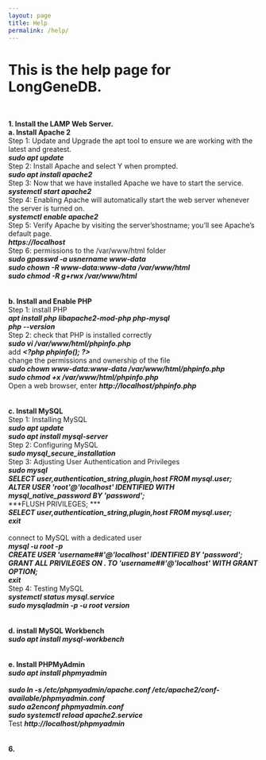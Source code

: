 ```yaml
---
layout: page
title: Help
permalink: /help/
--- 
```


# This is the help page for LongGeneDB.<br>
  <br>

**1. Install the LAMP Web Server.** <br>
**a. Install Apache 2** <br>
  Step 1: Update and Upgrade the apt tool to ensure we are working with the latest and greatest. <br>
         ***sudo apt update***  <br>
  Step 2: Install Apache and select Y when prompted. <br>
        ***sudo apt install apache2*** <br>
  Step 3:  Now that we have installed Apache we have to start the service. <br>
        ***systemctl start apache2*** <br>
  Step 4: Enabling Apache will automatically start the web server whenever the server is turned on. <br>
        ***systemctl enable apache2*** <br>
  Step 5: Verify Apache by visiting the server’shostname; you’ll see Apache’s default page. <br>
         ***https://localhost*** <br>
  Step 6: permissions to the /var/www/html folder <br>
        ***sudo gpasswd -a usnername www-data*** <br>
        ***sudo chown -R www-data:www-data /var/www/html*** <br>
        ***sudo chmod -R g+rwx /var/www/html*** <br>
  <br>
  <br>
**b. Install and Enable PHP**  <br>
  Step 1: install PHP <br>
     ***apt install php libapache2-mod-php php-mysql*** <br>
     ***php --version*** <br>
   Step 2: check that PHP is installed correctly <br>
     ***sudo vi /var/www/html/phpinfo.php***  <br>
     add ***\<?php phpinfo(); ?\>*** <br>
    change the permissions and ownership of the file <br>
    ***sudo chown www-data:www-data /var/www/html/phpinfo.php*** <br>
    ***sudo chmod +x /var/www/html/phpinfo.php*** <br>
    Open a web browser, enter ***http://localhost/phpinfo.php*** <br>
  <br>
  <br>
**c. Install MySQL**  <br>
   Step 1: Installing MySQL <br>
      ***sudo apt update*** <br>
      ***sudo apt install mysql-server*** <br>
   Step 2: Configuring MySQL <br>
      ***sudo mysql_secure_installation*** <br>
   Step 3: Adjusting User Authentication and Privileges <br>
      ***sudo mysql*** <br>
      ***SELECT user,authentication_string,plugin,host FROM mysql.user;*** <br>
      ***ALTER USER 'root'@'localhost' IDENTIFIED WITH mysql_native_password BY 'password';*** <br>
      ***FLUSH PRIVILEGES; ***<br>
      ***SELECT user,authentication_string,plugin,host FROM mysql.user;***<br>
      ***exit***<br>
    <br>
    connect to MySQL with a dedicated user <br>
      ***mysql -u root -p*** <br>
      ***CREATE USER 'username##'@'localhost' IDENTIFIED BY 'password';*** <br>
      ***GRANT ALL PRIVILEGES ON *.* TO 'username##'@'localhost' WITH GRANT OPTION;*** <br>
      ***exit*** <br>
   Step 4: Testing MySQL <br>
    ***systemctl status mysql.service*** <br>
    ***sudo mysqladmin -p -u root version*** <br>
  <br>
  <br>
**d. install MySQL Workbench**  <br>
    ***sudo apt install mysql-workbench***<br>
  <br>
  <br>
**e. Install PHPMyAdmin**  <br>
  ***sudo apt install phpmyadmin***<br>
   <br>
  ***sudo ln -s /etc/phpmyadmin/apache.conf /etc/apache2/conf-available/phpmyadmin.conf***<br>
  ***sudo a2enconf phpmyadmin.conf***<br>
***sudo systemctl reload apache2.service***<br>
Test ***http://localhost/phpmyadmin***<br>
  <br>
  <br>
  **6.**  <br>
  <br>
  
  
